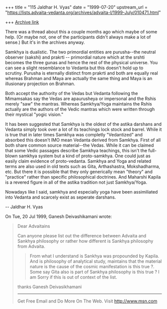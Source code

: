 +++
title = "115 Jaldhar H. Vyas"
date = "1999-07-20"
upstream_url = "https://lists.advaita-vedanta.org/archives/advaita-l/1999-July/010471.html"

+++
[Archive link](https://lists.advaita-vedanta.org/archives/advaita-l/1999-July/010471.html)

There was a thread about this a couple months ago which maybe of some
help.  (Or maybe not, one of the participants didn't always make a lot of
sense.)  But it's in the archives anyway.

Samkhya is dualistic.  The two primordial entities are purusha--the
neutral observer (sakshi) and prakrti -- primordial nature which at the
srshti becomes the three gunas and hence the rest of the physical
universe.  You can see a slight resemblance to Vedanta but this doesn't
hold up to scrutiny.  Purusha is eternally distinct from prakrti and both
are equally real whereas Brahman and Maya are actually the same thing and
Maya is an illusionary projection on Brahman.

Both accept the authority of the Vedas but Vedanta following the
Mimamsakas say the Vedas are apaurusheya or impersonal and the Rshis
merely "saw" the mantras.  Whereas Samkhya/Yoga maintains the Rshis
actually are the authors of the Vedic mantras which were written through
their mystical "yogic vision."

 It has been suggested that Samkhya is the oldest of the astika darshans
and Vedanta simply took over a lot of its teachings lock stock and barrel.
While it is true that in later times Samkhya was completly "Vedantized"
and absorbed this doesn't IMO mean Vedanta derived from Samkhya.  First of
all both share common source material--the Vedas.  While it can be claimed
that some Vedic passages describe Samkhya teachings, this isn't the
full-blown samkhya system but a kind of proto-samkhya.  One could just as
easily claim evidence of proto-vedanta.  Samkhya and Yoga and related
terms are also used in old texts such as Gita, Arthashastra, Mokshadharma,
etc.  But there it is possible that they only generically mean "theory"
and "practice" rather than specific philosophical doctrines.  And Maharshi
Kapila is a revered figure in all of the astika tradition not just
Samkhya/Yoga.

Nowadays like I said, samkhya and especially yoga have been assimiliated
into Vedanta and scarcely exist as seperate darshans.

--
Jaldhar H. Vyas <jaldhar at braincells.com>

On Tue, 20 Jul 1999, Ganesh Deivashikamani wrote:

> Dear Advaitains
>
> Can anyone please list out the difference between Advaita and Sankhya
> philosophy or rather how different is Sankhya philosophy from Advaita.
> >From what I understand is Sankhya was propounded by Kapila.
> And is philosophy of analytical study, maintains that the material nature is
> the cause of the cosmic manifestation is this true ?.
> Some say Gita also is part of Sankhya philosophy is this true ?
> I am Sorry if this is out of context of the list.
>
> thanks
> Ganesh Deivasikhamani
>
>
> _______________________________________________________________
> Get Free Email and Do More On The Web. Visit http://www.msn.com
>

